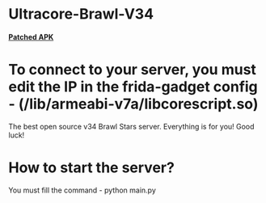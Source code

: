# Ultracore-Brawl-V34

#### [Patched APK](https://drive.google.com/file/d/1EW2EvBceLkYQEWEjdLq0EoyektRzxpEs/view?usp=sharing)

# To connect to your server, you must edit the IP in the frida-gadget config - (/lib/armeabi-v7a/libcorescript.so)
The best open source v34 Brawl Stars server. Everything is for you!
Good luck!

# How to start the server?
You must fill the command - python main.py
